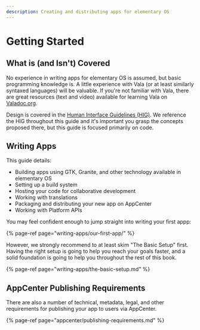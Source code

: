 ```yaml
---
description: Creating and distributing apps for elementary OS
---
```


# Getting Started

## What is \(and Isn't\) Covered

No experience in writing apps for elementary OS is assumed, but basic programming knowledge is. A little experience with Vala (or at least similarly syntaxed languages) will be valuable. If you're not familiar with Vala, there are great resources (text and video) available for learning Vala on [Valadoc.org](https://valadoc.org/).

Design is covered in the [Human Interface Guidelines \(HIG\)](https://docs.elementary.io/hig/). We reference the HIG throughout this guide and it's important you grasp the concepts proposed there, but this guide is focused primarily on code.

## Writing Apps

This guide details:
* Building apps using GTK, Granite, and other technology available in elementary OS
* Setting up a build system
* Hosting your code for collaborative development
* Working with translations
* Packaging and distributing your new app on AppCenter
* Working with Platform APIs

You may feel confident enough to jump straight into writing your first appp:

{% page-ref page="writing-apps/our-first-app/" %}

However, we strongly recommend to at least skim "The Basic Setup" first. Having the right setup is going to help you reach your goals faster, and a solid foundation is going to help you throughout the rest of this book.

{% page-ref page="writing-apps/the-basic-setup.md" %}

## AppCenter Publishing Requirements

There are also a number of technical, metadata, legal, and other requirements for publishing your app to users via AppCenter.

{% page-ref page="appcenter/publishing-requirements.md" %}

